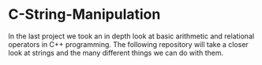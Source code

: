 # C-String-Manipulation
In the last project we took an in depth look at basic arithmetic and relational operators in C++ programming. The following repository will take a closer look at strings and the many different things we can do with them.

